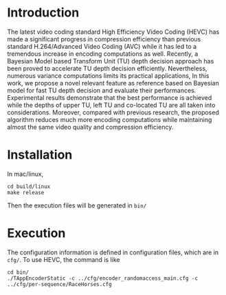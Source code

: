 # Introduction
The latest video coding standard High Efficiency Video Coding (HEVC) has made a significant progress in compression efficiency than previous standard H.264/Advanced Video Coding (AVC) while it has led to a tremendous increase in encoding computations as well. Recently, a Bayesian Model based Transform Unit (TU) depth decision approach has been proved to accelerate TU depth decision efficiently. Nevertheless, numerous variance computations limits its practical applications, In this work, we propose a novel relevant feature as reference based on Bayesian model for fast TU depth decision and evaluate their performances. Experimental results demonstrate that the best performance is achieved while the depths of upper TU, left TU and co-located TU are all taken into considerations. Moreover, compared with previous research, the proposed algorithm reduces much more encoding computations while maintaining almost the same video quality and compression efficiency.

# Installation
In mac/linux,
```
cd build/linux
make release
```
Then the execution files will be generated in ```bin/```

# Execution
The configuration information is defined in configuration files, which are in ```cfg/```. To use HEVC, the command is like
```
cd bin/
./TAppEncoderStatic -c ../cfg/encoder_randomaccess_main.cfg -c ../cfg/per-sequence/RaceHorses.cfg
```
